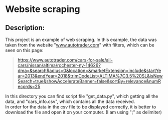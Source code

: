 # Website scraping

## Description:

This project is an example of web scraping. In this example, the data was taken from the website "www.autotrader.com"
with filters, which can be seen on this page:

> https://www.autotrader.com/cars-for-sale/all-cars/nissan/altima/rochester-ny-14626?dma=&searchRadius=0&location=&marketExtension=include&startYear=2013&endYear=2018&trimCodeList=ALTIMA%7C3.5%20SL&isNewSearch=true&showAccelerateBanner=false&sortBy=relevance&numRecords=25

In this directory you can find script file "get_data.py", which getting all the data, and "cars_info.csv", which
contains all the data received.  
In order for the data in the csv file to be displayed correctly, it is better to download the file and open it on your
computer. (I am using ";" as delimiter)
